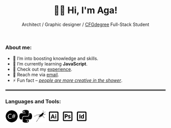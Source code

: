 <h1 align="center">👋🏻 Hi, I'm Aga!</h1>
<p align="center">Architect / Graphic designer / <a href="https://github.com/CFGer">CFGdegree</a> Full-Stack Student</p>
<br>

<h3 align="left">About me:</h3>

- 🔭 I’m into boosting knowledge and skills.
- 🌱 I’m currently learning **JavaScript**.
- 📄 Check out my [experience](https://www.agthiel.de).
- 💬 Reach me via [email](mailto:ag.thiel.arc@gmail.com?subject=[GitHub]%20Outreach).
- ⚡ Fun fact – <ins>*people are more creative in the shower*</ins>.

<hr style="border:2px solid gray">

<h3 align="left">Languages and Tools:</h3>
<p align="left">

  <picture>
    <source width="40" height="40" media="(prefers-color-scheme: dark)" srcset="csharp_w.png">
    <source width="40" height="40" media="(prefers-color-scheme: light)" srcset="csharp.png">
    <img width="40" height="40" alt="csharp" src="csharp.png">
  </picture>
  <picture>
    <source width="40" height="40" media="(prefers-color-scheme: dark)" srcset="python_w.png">
    <source width="40" height="40" media="(prefers-color-scheme: light)" srcset="python.png">
    <img width="40" height="40" alt="python" src="python.png">
  </picture>
  <picture>
    <source width="40" height="40" media="(prefers-color-scheme: dark)" srcset="grasshopper_w.png">
    <source width="40" height="40" media="(prefers-color-scheme: light)" srcset="grasshopper.png">
    <img width="40" height="40" alt="grasshopper" src="grasshopper.png">
  </picture>
  <picture>
    <source width="40" height="40" media="(prefers-color-scheme: dark)" srcset="adobe-ai_w.png">
    <source width="40" height="40" media="(prefers-color-scheme: light)" srcset="adobe-ai.png">
    <img width="40" height="40" alt="adobe-ai" src="adobe-ai.png">
  </picture>
  <picture>
    <source width="40" height="40" media="(prefers-color-scheme: dark)" srcset="adobe-ps_w.png">
    <source width="40" height="40" media="(prefers-color-scheme: light)" srcset="adobe-ps.png">
    <img width="40" height="40" alt="adobe-ps" src="adobe-ps.png">
  </picture>
  <picture>
    <source width="40" height="40" media="(prefers-color-scheme: dark)" srcset="adobe-id_w.png">
    <source width="40" height="40" media="(prefers-color-scheme: light)" srcset="adobe-id.png">
    <img width="40" height="40" alt="adobe-id" src="adobe-id.png">
  </picture>

</p>
